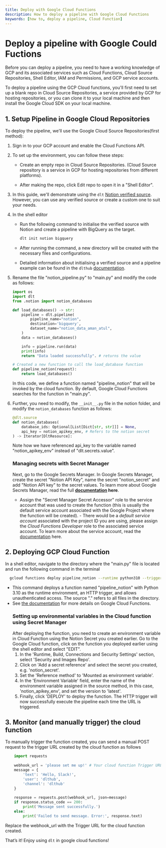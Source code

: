 ```yaml
---
title: Deploy with Google Cloud Functions
description: How to deploy a pipeline with Google Cloud Functions
keywords: [how to, deploy a pipeline, Cloud Function]
---
```


# Deploy a pipeline with Google Could Fuctions

Before you can deploy a pipeline, you need to have a working knowledge of GCP and its associated services such as Cloud Functions, Cloud Source Repositories, Shell Editor, IAM and Permissions, and GCP service accounts. 

To deploy a pipeline using the GCP Cloud functions, you'll first need to set up a blank repo in Cloud Source Repositories, a service provided by GCP for hosting repositories, or you can clone it to your local machine and then install the Google Cloud SDK on your local machine.

## 1. Setup Pipeline in Google Cloud Repositories
To deploy the pipeline, we'll use the Google Cloud Source Repositories(first method):

1. Sign in to your GCP account and enable the Cloud Functions API.
2. To set up the environment, you can follow these steps:
    - Create an empty repo in Cloud Source Repositories.
      (Cloud Source repository is a service in GCP for hosting repositories from different platforms).
        
    - After making the repo, click Edit repo to open it in a "Shell Editor".
3. In this guide, we'll demonstrate using the `dlt` [Notion verified source](https://dlthub.com/docs/dlt-ecosystem/verified-sources/notion). However, you can use any verified source or create a custom one to suit your needs.
4. In the shell editor
    - Run the following command to initialise the verified source with Notion and create a pipeline with BigQuery as the target.
    
      ```bash
      dlt init notion bigquery
      ```
    
    - After running the command, a new directory will be created with the necessary files and configurations.
    - Detailed information about initialising a verified source and a pipeline example can be found in the `dlthub` [documentation](https://dlthub.com/docs/dlt-ecosystem/verified-sources/notion).
5. Rename the file "notion_pipeline.py" to "main.py" and modify the code as follows:
    
    ```python
    import os
    import dlt
    from .notion import notion_databases
    
    def load_databases() -> str:
        pipeline = dlt.pipeline(
            pipeline_name="notion",
            destination='bigquery',
            dataset_name="notion_data_aman_atul",
        )
        data = notion_databases()
    
        info = pipeline.run(data)
        print(info)
        return "Data loaded successfully". # returns the value
    
    # Created a new function to call the load_database function 
    def pipeline_notion(request):
        return load_databases()
    ```
    In this code, we define a function named "pipeline_notion" that will be invoked by the cloud function. By default, Google Cloud Functions searches for the function in "main.py".

6. Further, you need to modify,  the `__init__.py` file in the notion folder, and modify the `notion_databases` function as follows:
    
    ```python
    @dlt.source
    def notion_databases(
        database_ids: Optional[List[Dict[str, str]]] = None,
        api_key = notion_apikey_env, # Refers to the notion secret
    ) -> Iterator[DltResource]:
    ```
    
    Note how we have referenced api_key to the variable named "notion_apikey_env" instead of "dlt.secrets.value".
    ### Managing secrets with Secret Manager
     Next, go to the Google Secrets Manager. In Google Secrets Manager, create the secret "Notion API Key", name the secret "notion_secret" and add "Notion API key" to the secret values. To learn more about Google Secrets Manager, read the full **[documentation](https://cloud.google.com/secret-manager/docs/create-secret-quickstart) here**.
    
      - Assign the "Secret Manager Secret Accessor" role to the service account that was used to create the function (this is usually the default service account associated with the Google Project where the function will be created).
       - There would be a *default* *service account* associated with the project ID you are using, please assign the *Cloud Functions Developer* role to the associated service account. To learn more about the service account, read the [documentation](https://cloud.google.com/iam/docs/service-account-overview) here.

## 2. Deploying GCP Cloud Function
In a shell editor, navigate to the directory where the "main.py" file is located and run the following command in the terminal
```bash
  gcloud functions deploy pipeline_notion --runtime python310 --trigger-http --allow-unauthenticated --source .
```
        
- This command deploys a function named "pipeline_notion" with Python 3.10 as the runtime environment, an HTTP trigger, and allows unauthenticated access. The source "." refers to all files in the directory.
- See [the documentation](https://cloud.google.com/functions/docs) for more details on Google Cloud Functions.
  ### Setting up environmental variables in the Cloud function using Secret Manager
  After deploying the function, you need to create an environment variable in Cloud Function using the Notion Secret you created earlier.
  Go to the Google Cloud function, click on the function you deployed earlier using the shell editor and select "EDIT".
   1. In the 'Runtime, Build, Connections and Security Settings' section, select 'Security and Images Repo'.
   2. Click on 'Add a secret reference' and select the secret you created, e.g. 'notion_secret'.
   3. Set the 'Reference method' to 'Mounted as environment variable'.
   4. In the 'Environment Variable' field, enter the name of the environment variable assigned in the source method, in this case,    'notion_apikey_env', and set the version to 'latest'.
   5. Finally, click 'DEPLOY' to deploy the function. The HTTP trigger will now successfully execute the pipeline each time the URL is  triggered.


## 3. Monitor (and manually trigger) the cloud function
To manually trigger the function created, you can send a manual POST request to the trigger URL created by the cloud function as follows
```python
    import requests
    
    webhook_url = 'please set me up!' # Your cloud function Trigger URL
    message = {
        'text': 'Hello, Slack!',
        'user': 'dlthub',
        'channel': 'dlthub'
    }
    
    response = requests.post(webhook_url, json=message)
    if response.status_code == 200:
        print('Message sent successfully.')
    else:
        print('Failed to send message. Error:', response.text)
```
    
Replace the webhook_url with the Trigger URL for the cloud function created. 
    
That’s it! Enjoy using `dlt` in google cloud functions!
